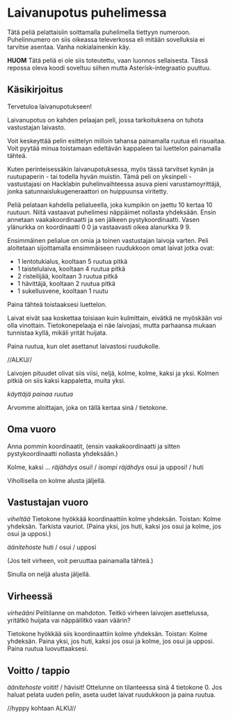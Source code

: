 # Laivanupotus puhelimessa

Tätä peliä pelattaisiin soittamalla puhelimella tiettyyn
numeroon. Puhelinnumero on siis oikeassa televerkossa eli mitään
sovelluksia ei tarvitse asentaa. Vanha nokialainenkin käy.

**HUOM** Tätä peliä ei ole siis toteutettu, vaan luonnos
sellaisesta. Tässä repossa oleva koodi soveltuu siihen mutta
Asterisk-integraatio puuttuu.

## Käsikirjoitus

Tervetuloa laivanupotukseen!

Laivanupotus on kahden pelaajan peli, jossa tarkoituksena on
tuhota vastustajan laivasto.

Voit keskeyttää pelin esittelyn milloin tahansa painamalla ruutua eli
risuaitaa. Voit pyytää minua toistamaan edeltävän kappaleen tai
luettelon painamalla tähteä.

Kuten perinteisessäkin laivanupotuksessa, myös tässä tarvitset kynän
ja ruutupaperin - tai todella hyvän muistin. Tämä peli on yksinpeli -
vastustajasi on Hacklabin puhelinvaihteessa asuva pieni
varustamoyrittäjä, jonka satunnaislukugeneraattori on huippuunsa
viritetty.

Peliä pelataan kahdella pelialueella, joka kumpikin on jaettu 10 kertaa
10 ruutuun. Niitä vastaavat puhelimesi näppäimet nollasta
yhdeksään. Ensin annetaan vaakakoordinaatti ja sen jälkeen
pystykoordinaatti. Vasen ylänurkka on koordinaatti 0 0 ja vastaavasti
oikea alanurkka 9 9.

Ensimmäinen pelialue on omia ja toinen vastustajan laivoja
varten. Peli aloitetaan sijoittamalla ensimmäiseen ruudukkoon omat
laivat jotka ovat:

* 1 lentotukialus, kooltaan 5 ruutua pitkä
* 1 taistelulaiva, kooltaan 4 ruutua pitkä
* 2 risteilijää, kooltaan 3 ruutua pitkä
* 1 hävittäjä, kooltaan 2 ruutua pitkä
* 1 sukellusvene, kooltaan 1 ruutu

Paina tähteä toistaaksesi luettelon.

Laivat eivät saa koskettaa toisiaan kuin kulmittain, eivätkä ne
myöskään voi olla vinottain. Tietokonepelaaja ei näe laivojasi, mutta
parhaansa mukaan tunnistaa kyllä, mikäli yrität huijata.

Paina ruutua, kun olet asettanut laivastosi ruudukolle.

//ALKU//

Laivojen pituudet olivat siis viisi, neljä, kolme, kolme, kaksi ja
yksi. Kolmen pitkiä on siis kaksi kappaletta, muita yksi.

*käyttäjä painaa ruutua*

Arvomme aloittajan, joka on tällä kertaa sinä / tietokone.

## Oma vuoro

Anna pommin koordinaatit, (ensin vaakakoordinaatti ja sitten
pystykoordinaatti nollasta yhdeksään.)

Kolme, kaksi ... *räjähdys* osui! / *isompi räjähdys* osui ja upposi! / huti

Vihollisella on kolme alusta jäljellä.

## Vastustajan vuoro

*viheltää* Tietokone hyökkää koordinaattiin kolme yhdeksän. Toistan:
Kolme yhdeksän. Tarkista vauriot. (Paina yksi, jos huti, kaksi jos
osui ja kolme, jos osui ja upposi.)

*äänitehoste* huti / osui / upposi

(Jos teit virheen, voit peruuttaa painamalla tähteä.)

Sinulla on neljä alusta jäljellä.

## Virheessä

*virheääni* Pelitilanne on mahdoton. Teitkö virheen laivojen
asettelussa, yritätkö huijata vai näppäilitkö vaan väärin?

Tietokone hyökkää siis koordinaattiin kolme yhdeksän. Toistan: Kolme
yhdeksän. Paina yksi, jos huti, kaksi jos osui ja kolme, jos osui ja
upposi. Paina ruutua luovuttaaksesi.

## Voitto / tappio

*äänitehoste* voitit! / hävisit! Ottelunne on tilanteessa sinä 4 tietokone 0. Jos haluat pelata uuden pelin, aseta uudet laivat ruudukkoon ja paina ruutua.

//hyppy kohtaan ALKU//

